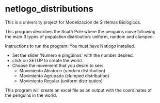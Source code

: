 # netlogo_distributions
This is a university project for Modelización de Sistemas Biológicos.

This program describes the South Pole where the penguins move following the main 3 types of population distribution: uniform, random and clumped. 

Instructions to run the program:
You must have Netlogo installed.
- Set the slider 'Numero e pingüinos' with the number desired.
- click on SETUP to create the world.
- Choose the movement that you desire to see:
    - Movimiento Aleatorio (random distribution)
    - Movimiento Agrupado (clumped distribution)
    - Movimiento Regular (uniform distribution)

This program will create an excel file as an output with the coordinates of the penguins in the world. 
